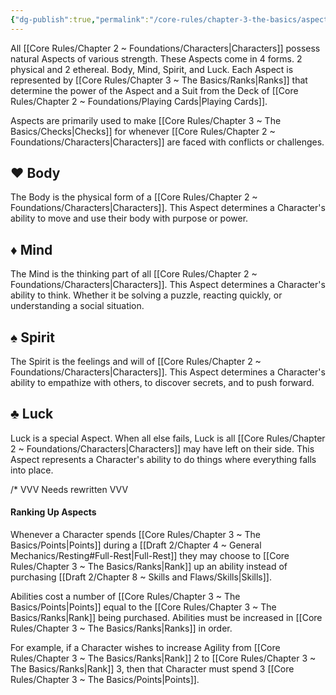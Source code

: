 ```yaml
---
{"dg-publish":true,"permalink":"/core-rules/chapter-3-the-basics/aspects/"}
---
```


All [[Core Rules/Chapter 2 ~ Foundations/Characters\|Characters]] possess natural Aspects of various strength. These Aspects come in 4 forms. 2 physical and 2 ethereal. Body, Mind, Spirit, and Luck. Each Aspect is represented by [[Core Rules/Chapter 3 ~ The Basics/Ranks\|Ranks]] that determine the power of the Aspect and a Suit from the Deck of [[Core Rules/Chapter 2 ~ Foundations/Playing Cards\|Playing Cards]].

Aspects are primarily used to make [[Core Rules/Chapter 3 ~ The Basics/Checks\|Checks]] for whenever [[Core Rules/Chapter 2 ~ Foundations/Characters\|Characters]] are faced with conflicts or challenges.
## ♥ Body
The Body is the physical form of a [[Core Rules/Chapter 2 ~ Foundations/Characters\|Characters]]. This Aspect determines a Character's ability to move and use their body with purpose or power.
## ♦ Mind
The Mind is the thinking part of all [[Core Rules/Chapter 2 ~ Foundations/Characters\|Characters]]. This Aspect determines a Character's ability to think. Whether it be solving a puzzle, reacting quickly, or understanding a social situation.
## ♠ Spirit
The Spirit is the feelings and will of [[Core Rules/Chapter 2 ~ Foundations/Characters\|Characters]]. This Aspect determines a Character's ability to empathize with others, to discover secrets, and to push forward.
## ♣ Luck
Luck is a special Aspect. When all else fails, Luck is all [[Core Rules/Chapter 2 ~ Foundations/Characters\|Characters]] may have left on their side. This Aspect represents a Character's ability to do things where everything falls into place.

/* VVV Needs rewritten VVV
#### Ranking Up Aspects
Whenever a Character spends [[Core Rules/Chapter 3 ~ The Basics/Points\|Points]] during a [[Draft 2/Chapter 4 ~ General Mechanics/Resting#Full-Rest\|Full-Rest]] they may choose to [[Core Rules/Chapter 3 ~ The Basics/Ranks\|Rank]] up an ability instead of purchasing [[Draft 2/Chapter 8 ~ Skills and Flaws/Skills\|Skills]].

Abilities cost a number of [[Core Rules/Chapter 3 ~ The Basics/Points\|Points]] equal to the [[Core Rules/Chapter 3 ~ The Basics/Ranks\|Rank]] being purchased. Abilities must be increased in [[Core Rules/Chapter 3 ~ The Basics/Ranks\|Ranks]] in order.

For example, if a Character wishes to increase Agility from [[Core Rules/Chapter 3 ~ The Basics/Ranks\|Rank]] 2 to [[Core Rules/Chapter 3 ~ The Basics/Ranks\|Rank]] 3, then that Character must spend 3 [[Core Rules/Chapter 3 ~ The Basics/Points\|Points]].